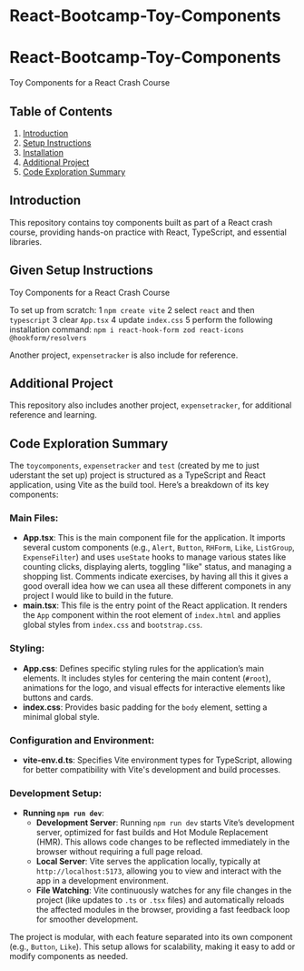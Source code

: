 # React-Bootcamp-Toy-Components

# React-Bootcamp-Toy-Components

Toy Components for a React Crash Course

## Table of Contents
1. [Introduction](#introduction)
2. [Setup Instructions](#Given-setup-instructions)
3. [Installation](#installation)
4. [Additional Project](#additional-project)
5. [Code Exploration Summary](#Code-Exploration-Summary)

## Introduction
This repository contains toy components built as part of a React crash course, providing hands-on practice with React, TypeScript, and essential libraries.

## Given Setup Instructions

Toy Components for a React Crash Course

To set up from scratch:
1 `npm create vite`
2 select `react` and then `typescript`
3 clear `App.tsx`
4 update `index.css`
5 perform the following installation command: `npm i react-hook-form zod react-icons @hookform/resolvers`

Another project, `expensetracker` is also include for reference.

## Additional Project
This repository also includes another project, `expensetracker`, for additional reference and learning.

## Code Exploration Summary
The `toycomponents`, `expensetracker` and `test` (created  by me to just uderstant the set up) project is structured as a TypeScript and React application, using Vite as the build tool. Here’s a breakdown of its key components:

### Main Files:
- **App.tsx**: This is the main component file for the application. It imports several custom components (e.g., `Alert`, `Button`, `RHForm`, `Like`, `ListGroup`, `ExpenseFilter`) and uses `useState` hooks to manage various states like counting clicks, displaying alerts, toggling "like" status, and managing a shopping list. Comments indicate exercises, by having all this it gives a good overall idea how we can usea all these different componets in any project I would like to build in the future.
- **main.tsx**: This file is the entry point of the React application. It renders the `App` component within the root element of `index.html` and applies global styles from `index.css` and `bootstrap.css`.

### Styling:
- **App.css**: Defines specific styling rules for the application’s main elements. It includes styles for centering the main content (`#root`), animations for the logo, and visual effects for interactive elements like buttons and cards.
- **index.css**: Provides basic padding for the `body` element, setting a minimal global style.

### Configuration and Environment:
- **vite-env.d.ts**: Specifies Vite environment types for TypeScript, allowing for better compatibility with Vite's development and build processes.

### Development Setup:
- **Running `npm run dev`**:
   - **Development Server**: Running `npm run dev` starts Vite’s development server, optimized for fast builds and Hot Module Replacement (HMR). This allows code changes to be reflected immediately in the browser without requiring a full page reload.
   - **Local Server**: Vite serves the application locally, typically at `http://localhost:5173`, allowing you to view and interact with the app in a development environment.
   - **File Watching**: Vite continuously watches for any file changes in the project (like updates to `.ts` or `.tsx` files) and automatically reloads the affected modules in the browser, providing a fast feedback loop for smoother development.

The project is modular, with each feature separated into its own component (e.g., `Button`, `Like`). This setup allows for scalability, making it easy to add or modify components as needed.






